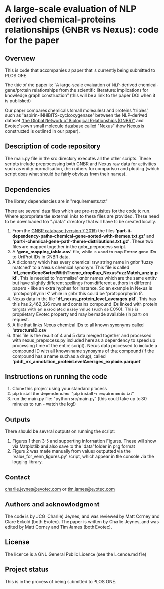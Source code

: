 #  A large-scale evaluation of NLP derived chemical-proteins relationships (GNBR vs Nexus): code for the paper

## Overview

This is code that accompanies a paper that is currently being submitted to PLOS ONE. 

The title of the paper is:
"A large-scale evaluation of NLP-derived chemical-gene/protein relationships from the scientific literature: 
implications for knowledge graph construction" 
(this will be a link to the paper DOI when it is published)

Our paper compares chemicals (small molecules) and proteins 'triples', such as "aspirin-INHIBITS-cyclooxygenase" between 
the NLP-derived dataset ["the Global Network of Biological Relationships (GNBR)"](https://academic.oup.com/bioinformatics/article/34/15/2614/4911883) 
and Evotec's own small molecule database called "Nexus" (how Nexus is constructed is outlined in our paper). 

## Description of code repository

The main.py file in the src directory executes all the other scripts. These scripts include preprocessing both GNBR 
and Nexus raw data for activities such as entity normalisation, then others for comparison and plotting 
(which script does what should be fairly obvious from their names). 

## Dependencies 
The library dependencies are in "requirements.txt"

There are several data files which are pre-requisites for the code to run. Where appropriate the external links 
to these files are provided. These need to be downloaded toa  "./data" directory that will have to be created locally. 
1. From the [GNBR database (version 7 2019)](https://zenodo.org/record/3459420#.Y8pCz3bP2Uk) the files 
**'part-ii-dependency-paths-chemical-gene-sorted-with-themes.txt.gz'** and **'part-i-chemical-gene-path-theme-distributions.txt.gz'**. 
These two files are mapped together in the gnbr_preprocess script. 
2. A **'gene_mapping_table.csv'** file, while is used to map Entrez gene IDs to UniProt IDs in GNBR data. 
3. A dictionary which has every chemical raw string name in gnbr 'fuzzy matched' to a Nexus chemical synonym. 
This file is called **'df_chemGeneSortedWithTheme_dropDup_NexusFuzzMatch_unzip.pkl'**. This is needed to 'normalise' gnbr names 
which are the same entity but have slightly different spellings from different authors in different papers - like an extra hyphen for instance. 
So an example in Nexus is 'protoporphyrin IX’ while in gnbr this could be 'protoporphyrin 9’. 
4. Nexus data in the file **'df_nexus_protein_level_averages.pkl'**. This has this has 2,462,326 rows and contains compound IDs 
linked with protein targets with an associated assay value (such as EC50). This is proprietary Evotec 
property and may be made available (in part) on request. 
5. A file that links Nexus chemical IDs to all known synonyms called **'structureID.csv'**
6. (this file is the result of 4 and 5 data merged together and processed with nexus_preprocess.py included here as a 
dependency to speed up processing time of the entire script). 
Nexus data processed to include a compound ID with all known name synonyms of that compound 
(if the compound has a name such as a drug), called **'pddf_nx_annotation_proteinLevelAverages_explode.parquet'**

## Instructions on running the code
1. Clone this project using your standard process
2. pip install the dependencies: "pip install -r requirements.txt"
3. run the main.py file: "python src/main.py" (this could take up to 30 minutes to run - watch the log!)

## Outputs
There should be several outputs on running the script:
1. Figures 1 then 3-5 and supporting information Figures. These will show via Matplotlib and also save to the 'data' folder in 
png format
2. Figure 2 was made manually from values outputted via the 'value_for_venn_figures.py' script, which appear in the console
via the logging library. 

## Contact
charlie.jeynes@evotec.com or tim.james@evotec.com

## Authors and acknowledgment
The code is by JCG (Charlie) Jeynes, and was reviewed by Matt Corney and Clare Eckold (both Evotec).
The paper is written by Charlie Jeynes, and was edited by Matt Corney and Tim James (both Evotec).

## License
The licence is a GNU General Public Licence (see the Licence.md file)

## Project status
This is in the process of being submitted to PLOS ONE. 
